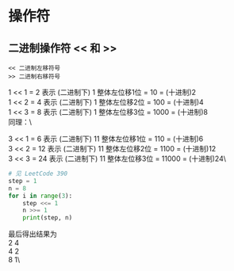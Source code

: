 # 操作符
## 二进制操作符 << 和 >>
```
<< 二进制左移符号
>> 二进制右移符号
```
1 << 1 = 2   表示 (二进制下) 1  整体左位移1位 = 10  = (十进制)2\
1 << 2 = 4   表示 (二进制下) 1  整体左位移2位 = 100 = (十进制)4\
1 << 3 = 8   表示 (二进制下) 1  整体左位移3位 = 1000 = (十进制)8\
同理：\

3 << 1 = 6   表示 (二进制下) 11  整体左位移1位 = 110  = (十进制)6\
3 << 2 = 12   表示 (二进制下) 11  整体左位移2位 = 1100 = (十进制)12\
3 << 3 = 24   表示 (二进制下) 11  整体左位移3位 = 11000 = (十进制)24\

```python
# 见 LeetCode 390
step = 1
n = 8
for i in range(3):
    step <<= 1
    n >>= 1
    print(step, n)
```
最后得出结果为\
2 4\
4 2\
8 1\

## 